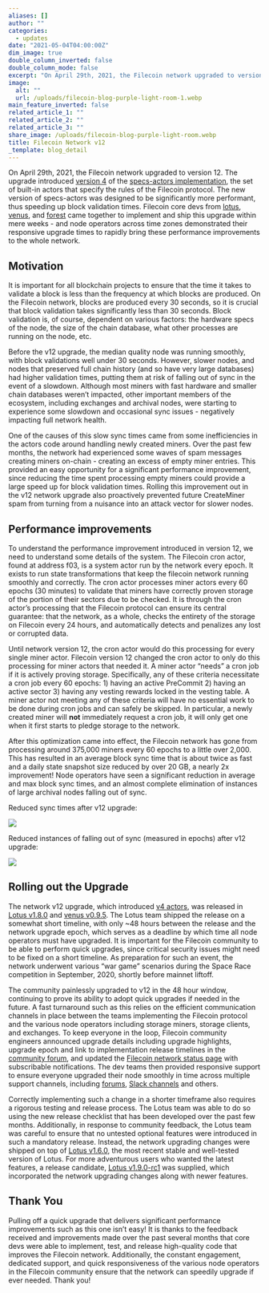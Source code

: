 ```yaml
---
aliases: []
author: ""
categories:
  - updates
date: "2021-05-04T04:00:00Z"
dim_image: true
double_column_inverted: false
double_column_mode: false
excerpt: "On April 29th, 2021, the Filecoin network upgraded to version 12."
image:
  alt: ""
  url: /uploads/filecoin-blog-purple-light-room-1.webp
main_feature_inverted: false
related_article_1: ""
related_article_2: ""
related_article_3: ""
share_image: /uploads/filecoin-blog-purple-light-room.webp
title: Filecoin Network v12
_template: blog_detail
---
```


On April 29th, 2021, the Filecoin network upgraded to version 12. The upgrade introduced [version 4](https://github.com/filecoin-project/specs-actors/releases/tag/v4.0.0) of the [specs-actors implementation](https://github.com/filecoin-project/specs-actors), the set of built-in actors that specify the rules of the Filecoin protocol. The new version of specs-actors was designed to be significantly more performant, thus speeding up block validation times. Filecoin core devs from [lotus](https://github.com/filecoin-project/lotus), [venus](https://github.com/filecoin-project/venus), and [forest](https://github.com/Chainsafe/forest) came together to implement and ship this upgrade within mere weeks - and node operators across time zones demonstrated their responsive upgrade times to rapidly bring these performance improvements to the whole network.

## Motivation

It is important for all blockchain projects to ensure that the time it takes to validate a block is less than the frequency at which blocks are produced. On the Filecoin network, blocks are produced every 30 seconds, so it is crucial that block validation takes significantly less than 30 seconds. Block validation is, of course, dependent on various factors: the hardware specs of the node, the size of the chain database, what other processes are running on the node, etc.

Before the v12 upgrade, the median quality node was running smoothly, with block validations well under 30 seconds. However, slower nodes, and nodes that preserved full chain history (and so have very large databases) had higher validation times, putting them at risk of falling out of sync in the event of a slowdown. Although most miners with fast hardware and smaller chain databases weren’t impacted, other important members of the ecosystem, including exchanges and archival nodes, were starting to experience some slowdown and occasional sync issues - negatively impacting full network health.

One of the causes of this slow sync times came from some inefficiencies in the actors code around handling newly created miners. Over the past few months, the network had experienced some waves of spam messages creating miners on-chain - creating an excess of empty miner entries. This provided an easy opportunity for a significant performance improvement, since reducing the time spent processing empty miners could provide a large speed up for block validation times. Rolling this improvement out in the v12 network upgrade also proactively prevented future CreateMiner spam from turning from a nuisance into an attack vector for slower nodes.

## Performance improvements

To understand the performance improvement introduced in version 12, we need to understand some details of the system. The Filecoin cron actor, found at address f03, is a system actor run by the network every epoch. It exists to run state transformations that keep the filecoin network running smoothly and correctly. The cron actor processes miner actors every 60 epochs (30 minutes) to validate that miners have correctly proven storage of the portion of their sectors due to be checked. It is through the cron actor’s processing that the Filecoin protocol can ensure its central guarantee: that the network, as a whole, checks the entirety of the storage on Filecoin every 24 hours, and automatically detects and penalizes any lost or corrupted data.

Until network version 12, the cron actor would do this processing for every single miner actor. Filecoin version 12 changed the cron actor to only do this processing for miner actors that needed it. A miner actor “needs” a cron job if it is actively proving storage. Specifically, any of these criteria necessitate a cron job every 60 epochs: 1) having an active PreCommit 2) having an active sector 3) having any vesting rewards locked in the vesting table. A miner actor not meeting any of these criteria will have no essential work to be done during cron jobs and can safely be skipped. In particular, a newly created miner will **not** immediately request a cron job, it will only get one when it first starts to pledge storage to the network.

After this optimization came into effect, the Filecoin network has gone from processing around 375,000 miners every 60 epochs to a little over 2,000. This has resulted in an average block sync time that is about twice as fast and a daily state snapshot size reduced by over 20 GB, a nearly 2x improvement! Node operators have seen a significant reduction in average and max block sync times, and an almost complete elimination of instances of large archival nodes falling out of sync.

Reduced sync times after v12 upgrade:

![](/uploads/image-7.webp)

Reduced instances of falling out of sync (measured in epochs) after v12 upgrade:

![](/uploads/lotus-fullnode-sync-latency-post-upgrade.webp)

## Rolling out the Upgrade

The network v12 upgrade, which introduced [v4 actors](https://github.com/filecoin-project/specs-actors/releases/tag/v4.0.0), was released in [Lotus v1.8.0](https://github.com/filecoin-project/lotus/releases/tag/v1.8.0) and [venus v0.9.5](https://github.com/filecoin-project/venus/discussions/4407). The Lotus team shipped the release on a somewhat short timeline, with only \~48 hours between the release and the network upgrade epoch, which serves as a deadline by which time all node operators must have upgraded. It is important for the Filecoin community to be able to perform quick upgrades, since critical security issues might need to be fixed on a short timeline. As preparation for such an event, the network underwent various “war game” scenarios during the Space Race competition in September, 2020, shortly before mainnet liftoff.

The community painlessly upgraded to v12 in the 48 hour window, continuing to prove its ability to adopt quick upgrades if needed in the future. A fast turnaround such as this relies on the efficient communication channels in place between the teams implementing the Filecoin protocol and the various node operators including storage miners, storage clients, and exchanges. To keep everyone in the loop, Filecoin community engineers announced upgrade details including upgrade highlights, upgrade epoch and link to implementation release timelines in the [community forum](https://github.com/filecoin-project/community/discussions/74#discussioncomment-642326), and updated the [Filecoin network status page](https://status.filecoin.io/incidents/n5m3x2w07x7k) with subscribable notifications. The dev teams then provided responsive support to ensure everyone upgraded their node smoothly in time across multiple support channels, including [forums](https://github.com/filecoin-project/lotus/discussions/6082), [Slack channels](https://filecoin.io/slack) and others.

Correctly implementing such a change in a shorter timeframe also requires a rigorous testing and release process. The Lotus team was able to do so using the new release checklist that has been developed over the past few months. Additionally, in response to community feedback, the Lotus team was careful to ensure that no untested optional features were introduced in such a mandatory release. Instead, the network upgrading changes were shipped on top of [Lotus v1.6.0](https://github.com/filecoin-project/lotus/releases/tag/v1.6.0), the most recent stable and well-tested version of Lotus. For more adventurous users who wanted the latest features, a release candidate, [Lotus v1.9.0-rc1](https://github.com/filecoin-project/lotus/releases/tag/v1.9.0-rc1) was supplied, which incorporated the network upgrading changes along with newer features.

## Thank You

Pulling off a quick upgrade that delivers significant performance improvements such as this one isn’t easy! It is thanks to the feedback received and improvements made over the past several months that core devs were able to implement, test, and release high-quality code that improves the Filecoin network. Additionally, the constant engagement, dedicated support, and quick responsiveness of the various node operators in the Filecoin community ensure that the network can speedily upgrade if ever needed. Thank you!
